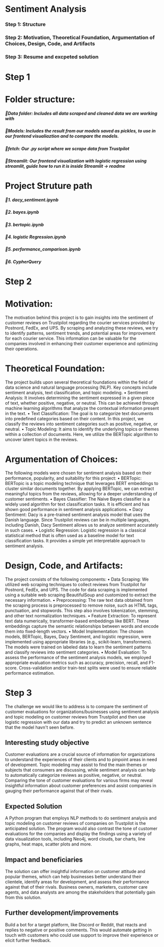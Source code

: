 # Sentiment Analysis
### Step 1: Structure
### Step 2: Motivation, Theoretical Foundation, Argumentation of Choices, Design, Code, and Artifacts
### Step 3: Resume and excpeted solution


# Step 1
# Folder structure:
##### 📁Data folder: Includes all data scraped and cleaned data we are working with
##### 📁Models: Includes the result from our models saved as pickles, to use in our frontend visualiaztion and to compare the models.
##### 📁fetch: Our .py script where we scrape data from Trustpilot
##### 📁Streamlit: Our frontend visualization with logistic regression using streamlit, guide how to run it is inside Streamlit -> readme

# Project Struture path
##### 📑1. dacy_sentiment.ipynb
##### 📑2. bayes.ipynb
##### 📑3. bertopic.ipynb
##### 📑4. logistic Regression.ipynb
##### 📑5. performance_comparison.ipynb
##### 📑6. CypherQuery

# Step 2
# Motivation:
The motivation behind this  project is to gain insights into the sentiment of customer reviews on Trustpilot regarding the courier services provided by Postnord, FedEx, and UPS. By scraping and analyzing these reviews, we try to identify patterns, sentiment trends, and potential areas for improvement for each courier service. This information can be valuable for the companies involved in enhancing their customer experience and optimizing their operations.

# Theoretical Foundation:

The project builds upon several theoretical foundations within the field of data science and natural language processing (NLP). Key concepts include sentiment analysis, text classification, and topic modeling.
•	Sentiment Analysis: It involves determining the sentiment expressed in a given piece of text, whether positive, negative, or neutral. This can be achieved through machine learning algorithms that analyze the contextual information present in the text.
•	Text Classification: The goal is to categorize text documents into predefined categories based on their content. In this project, we classify the reviews into sentiment categories such as positive, negative, or neutral.
•	Topic Modeling: It aims to identify the underlying topics or themes within a collection of documents. Here, we utilize the BERTopic algorithm to uncover latent topics in the reviews.

# Argumentation of Choices:

The following models were chosen for sentiment analysis based on their performance, popularity, and suitability for this project:
•	BERTopic: BERTopic is a topic modeling technique that leverages BERT embeddings to cluster similar documents together. By applying BERTopic, we can extract meaningful topics from the reviews, allowing for a deeper understanding of customer sentiments.
•	Bayes Classifier: The Naive Bayes classifier is a widely used algorithm for text classification tasks. It is efficient and has shown good performance in sentiment analysis applications.
•	Dacy Sentiment: Dacy is a pre-trained sentiment analysis model that uses the Danish language. Since Trustpilot reviews can be in multiple languages, including Danish, Dacy Sentiment allows us to analyze sentiment accurately in such cases.
•	Logistic Regression: Logistic regression is a classical statistical method that is often used as a baseline model for text classification tasks. It provides a simple yet interpretable approach to sentiment analysis.

# Design, Code, and Artifacts:

The project consists of the following components:
•	Data Scraping: We utilized web scraping techniques to collect reviews from Trustpilot for Postnord, FedEx, and UPS. The code for data scraping is implemented using a suitable web scraping BeautifulSoup and customized to extract the necessary information.
•	Preprocessing: The raw text data obtained from the scraping process is preprocessed to remove noise, such as HTML tags, punctuation, and stopwords. This step also involves tokenization, stemming, and other text normalization techniques.
•	Feature Extraction: To represent text data numerically, transformer-based embeddings like BERT. These embeddings capture the semantic relationships between words and encode them into fixed-length vectors.
•	Model Implementation: The chosen models, BERTopic, Bayes, Dacy Sentiment, and logistic regression, were implemented using appropriate libraries (e.g., scikit-learn, transformers). The models were trained on labeled data to learn the sentiment patterns and classify reviews into sentiment categories.
•	Model Evaluation: To assess the performance of the sentiment analysis models, we employed appropriate evaluation metrics such as accuracy, precision, recall, and F1-score. Cross-validation and/or train-test splits were used to ensure reliable performance estimation.


# Step 3
The challenge we would like to address is to compare the sentiment of customer evaluations for organizations/businesses using sentiment analysis and topic modeling on customer reviews from Trustpilot and then use logistic regression with our data and try to predict an unknown sentence that the model havn't seen before.

## Interesting study objective
Customer evaluations are a crucial source of information for organizations to understand the experiences of their clients and to pinpoint areas in need of development. Topic modeling may assist to find the main themes or subjects that consumers are discussing, while sentiment analysis can help to automatically categorize reviews as positive, negative, or neutral. Comparing the tone of customer evaluations for various firms may reveal insightful information about customer preferences and assist companies in gauging their performance against that of their rivals. 

## Expected Solution
A Python program that employs NLP methods to do sentiment analysis and topic modeling on customer reviews of companies on Trustpilot is the anticipated solution. The program would also contrast the tone of customer evaluations for the companies and display the findings using a variety of data visualization tools, including Neo4j, word clouds, bar charts, line graphs, heat maps, scatter plots and more.

## Impact and beneficiaries
The solution can offer insightful information on customer attitude and popular themes, which can help businesses better understand their clientele, identify areas for development, and assess their performance against that of their rivals. Business owners, marketers, customer care agents, and data analysts are among the stakeholders that potentially gain from this solution.

## Further development/improvements 
Build a bot for a target platform, like Discord or Reddit, that reacts and replies to negative or positive comments. This would automate getting in touch with customers who could use support to improve their experience or elicit further feedback.



